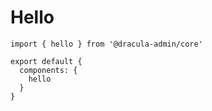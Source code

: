 # Hello

```JS
import { hello } from '@dracula-admin/core'

export default {
  components: {
    hello
  }
}
```

<Demo componentName="examples-hello" />